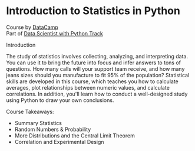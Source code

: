 # Introduction to Statistics in Python

Course by [DataCamp](https://app.datacamp.com/learn/courses/introduction-to-statistics-in-python)  
Part of [Data Scientist with Python Track](https://app.datacamp.com/learn/career-tracks/data-scientist-with-python)  
  
Introduction  

The study of statistics involves collecting, analyzing, and interpreting data. You can use it to bring the future into focus and infer answers to tons of questions. How many calls will your support team receive, and how many jeans sizes should you manufacture to fit 95% of the population? Statistical skills are developed in this course, which teaches you how to calculate averages, plot relationships between numeric values, and calculate correlations. In addition, you'll learn how to conduct a well-designed study using Python to draw your own conclusions.

Course Takeaways:

* Summary Statistics
* Random Numbers & Probability
* More Distributions and the Central Limit Theorem
* Correlation and Experimental Design

